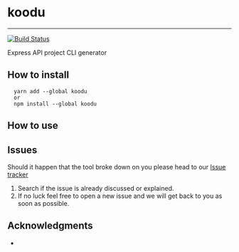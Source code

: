 # koodu

---

[![Build Status](https://travis-ci.org/oesukam/koodu.svg?branch=develop)](https://travis-ci.org/oesukam/koodu)

Express API project CLI generator

## How to install

```
  yarn add --global koodu
  or
  npm install --global koodu
```

## How to use

## Issues

Should it happen that the tool broke down on you please head to our [Issue tracker](https://github.com/oesukam/koodu/issues)

1. Search if the issue is already discussed or explained.
2. If no luck feel free to open a new issue and we will get back to you as soon as possible.

## Acknowledgments

-
